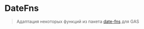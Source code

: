 # DateFns

> Адаптация некоторых функций из пакета [date-fns](https://github.com/date-fns/date-fns/blob/master/src) для GAS
